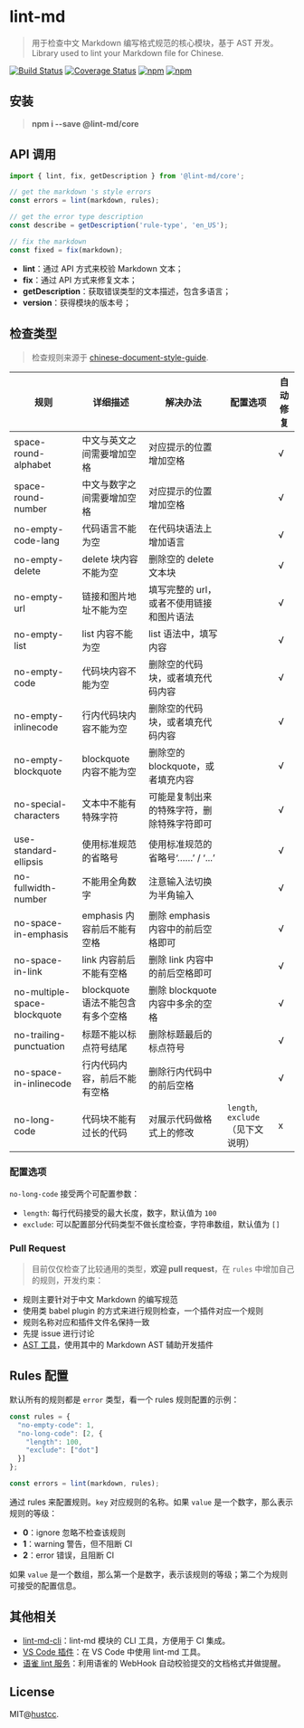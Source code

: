 # lint-md

> 用于检查中文 Markdown 编写格式规范的核心模块，基于 AST 开发。Library used to lint your Markdown file for Chinese.

[![Build Status](https://travis-ci.org/hustcc/lint-md.svg?branch=master)](https://travis-ci.org/hustcc/lint-md)
[![Coverage Status](https://coveralls.io/repos/github/hustcc/lint-md/badge.svg?branch=master)](https://coveralls.io/github/hustcc/lint-md)
[![npm](https://img.shields.io/npm/v/lint-md.svg)](https://www.npmjs.com/package/lint-md)
[![npm](https://img.shields.io/npm/dm/lint-md.svg)](https://www.npmjs.com/package/lint-md)

## 安装

> **npm i --save @lint-md/core**

## API 调用

```js
import { lint, fix, getDescription } from '@lint-md/core';

// get the markdown 's style errors
const errors = lint(markdown, rules);

// get the error type description
const describe = getDescription('rule-type', 'en_US');

// fix the markdown
const fixed = fix(markdown);
```

- **lint**：通过 API 方式来校验 Markdown 文本；
- **fix**：通过 API 方式来修复文本；
- **getDescription**：获取错误类型的文本描述，包含多语言；
- **version**：获得模块的版本号；

## 检查类型

> 检查规则来源于 [chinese-document-style-guide](https://github.com/ruanyf/document-style-guide).

| 规则 | 详细描述 | 解决办法 | 配置选项 | 自动修复 |
| ------ | ------ | ------ | ----- | ----- |
| space-round-alphabet | 中文与英文之间需要增加空格 | 对应提示的位置增加空格 | | √ |
| space-round-number | 中文与数字之间需要增加空格 | 对应提示的位置增加空格 | | √ |
| no-empty-code-lang | 代码语言不能为空 | 在代码块语法上增加语言 | | √ |
| no-empty-delete | delete 块内容不能为空 | 删除空的 delete 文本块 | | √ |
| no-empty-url | 链接和图片地址不能为空 | 填写完整的 url，或者不使用链接和图片语法 | | √ |
| no-empty-list | list 内容不能为空 | list 语法中，填写内容 | | √ |
| no-empty-code | 代码块内容不能为空 | 删除空的代码块，或者填充代码内容 | | √ |
| no-empty-inlinecode | 行内代码块内容不能为空 | 删除空的代码块，或者填充代码内容 | | √ |
| no-empty-blockquote | blockquote 内容不能为空 | 删除空的 blockquote，或者填充内容 | | √ |
| no-special-characters | 文本中不能有特殊字符 | 可能是复制出来的特殊字符，删除特殊字符即可 | | √ |
| use-standard-ellipsis | 使用标准规范的省略号 | 使用标准规范的省略号‘……’ / ‘...’ | | √ |
| no-fullwidth-number | 不能用全角数字 | 注意输入法切换为半角输入 | | √ |
| no-space-in-emphasis | emphasis 内容前后不能有空格 | 删除 emphasis 内容中的前后空格即可 | | √ |
| no-space-in-link | link 内容前后不能有空格 | 删除 link 内容中的前后空格即可 | | √ |
| no-multiple-space-blockquote | blockquote 语法不能包含有多个空格 | 删除 blockquote 内容中多余的空格 | | √ |
| no-trailing-punctuation | 标题不能以标点符号结尾 | 删除标题最后的标点符号 | | √ |
| no-space-in-inlinecode | 行内代码内容，前后不能有空格 | 删除行内代码中的前后空格 | | √ |
| no-long-code | 代码块不能有过长的代码 | 对展示代码做格式上的修改 | `length`, `exclude` （见下文说明） | x |

### 配置选项

`no-long-code` 接受两个可配置参数：

+ `length`: 每行代码接受的最大长度，数字，默认值为 `100`
+ `exclude`: 可以配置部分代码类型不做长度检查，字符串数组，默认值为 `[]`

### Pull Request

> 目前仅仅检查了比较通用的类型，**欢迎 pull request**，在 `rules` 中增加自己的规则，开发约束：

- 规则主要针对于中文 Markdown 的编写规范
- 使用类 babel plugin 的方式来进行规则检查，一个插件对应一个规则
- 规则名称对应和插件文件名保持一致
- 先提 issue 进行讨论
- [AST 工具](https://astexplorer.net/)，使用其中的 Markdown AST 辅助开发插件

## Rules 配置

默认所有的规则都是 `error` 类型，看一个 rules 规则配置的示例：

```js
const rules = {
  "no-empty-code": 1,
  "no-long-code": [2, {
    "length": 100,
    "exclude": ["dot"]
  }]
};

const errors = lint(markdown, rules);
```

通过 rules 来配置规则。`key` 对应规则的名称。如果 `value` 是一个数字，那么表示规则的等级：

- **0**：ignore 忽略不检查该规则
- **1**：warning 警告，但不阻断 CI
- **2**：error 错误，且阻断 CI

如果 `value` 是一个数组，那么第一个是数字，表示该规则的等级；第二个为规则可接受的配置信息。

## 其他相关

- [lint-md-cli](https://github.com/lint-md/cli)：lint-md 模块的 CLI 工具，方便用于 CI 集成。
- [VS Code 插件](https://marketplace.visualstudio.com/items?itemName=ZhixiangZhang.mdlint#review-details)：在 VS Code 中使用
  lint-md 工具。
- [语雀 lint 服务](https://github.com/hustcc/yuque-lint)：利用语雀的 WebHook 自动校验提交的文档格式并做提醒。

## License

MIT@[hustcc](https://github.com/hustcc).
